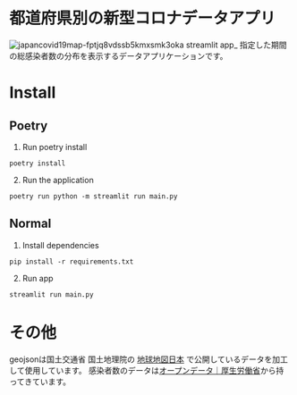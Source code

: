 # 都道府県別の新型コロナデータアプリ

![japancovid19map-fptjq8vdssb5kmxsmk3oka streamlit app_](https://github.com/IwataGumi/Japan_covid_19_map/assets/70084358/319fced9-e7e3-4f34-a4e3-fb85397437a8)
指定した期間の総感染者数の分布を表示するデータアプリケーションです。

# Install
## Poetry
1. Run poetry install
```
poetry install
```
2. Run the application
```
poetry run python -m streamlit run main.py
```

## Normal
1. Install dependencies
```
pip install -r requirements.txt
```
2. Run app
```
streamlit run main.py
```

# その他
geojsonは国土交通省 国土地理院の [地球地図日本](https://www.gsi.go.jp/kankyochiri/gm_jpn.html) で公開しているデータを加工して使用しています。
感染者数のデータは[オープンデータ｜厚生労働省](https://www.mhlw.go.jp/stf/covid-19/open-data.html)から持ってきています。
